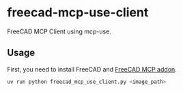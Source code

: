 # freecad-mcp-use-client

FreeCAD MCP Client using mcp-use.

## Usage
First, you need to install FreeCAD and [FreeCAD MCP addon](https://github.com/neka-nat/freecad-mcp).


```bash
uv run python freecad_mcp_use_client.py <image_path>
```
